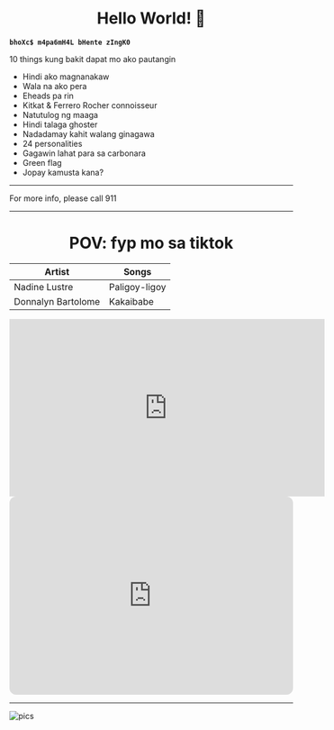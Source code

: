<h1 align="center">Hello World! 🥂</h1>

**`bhoXc$ m4pa6mH4L bHente zIngK0`**

<p>10 things kung bakit dapat mo ako pautangin</p>

<ul>
  <li>Hindi ako magnanakaw</li>
  <li>Wala na ako pera</li>
  <li>Eheads pa rin</li>
  <li>Kitkat & Ferrero Rocher connoisseur</li>
  <li>Natutulog ng maaga</li>
  <li>Hindi talaga ghoster</li>
  <li>Nadadamay kahit walang ginagawa</li>
  <li>24 personalities</li>
  <li>Gagawin lahat para sa carbonara</li>
  <li>Green flag</li>
  <li>Jopay kamusta kana?</li>
</ul>

<hr>

<p>For more info, please call 911</p>

---

<h1 align="center">POV: fyp mo sa tiktok</h1>

| Artist | Songs |
| --- | --- |
| Nadine Lustre | Paligoy-ligoy |
| Donnalyn Bartolome |Kakaibabe |

<iframe width="560" height="315" src="https://www.youtube.com/embed/kQPqmF9KmZw" title="YouTube video player" frameborder="0" allow="accelerometer; autoplay; clipboard-write; encrypted-media; gyroscope; picture-in-picture; web-share" allowfullscreen></iframe> <iframe style="border-radius:12px" src="https://open.spotify.com/embed/playlist/3HTIcfiJcM92AZ57p4SCOx?utm_source=generator" width="100%" height="352" frameBorder="0" allowfullscreen="" allow="autoplay; clipboard-write; encrypted-media; fullscreen; picture-in-picture" loading="lazy"></iframe>

---

![pics](https://i.pinimg.com/564x/34/e5/2b/34e52b68c61061e4705f2dc4171cf140.jpg)
